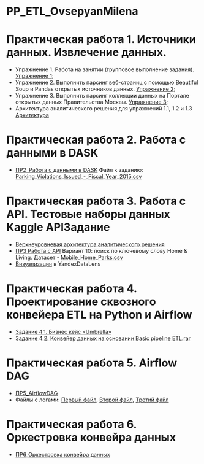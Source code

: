 # PP_ETL_OvsepyanMilena
# **Практическая работа 1. Источники данных. Извлечение данных.**

- Упражнение 1. Работа на занятии (групповое выполнение задания). [Упражнение 1](ПР1_Задание1_ОвсепянМилена.ipynb);  
- Упражнение 2. Выполнить парсинг веб-страниц с помощью Beautiful Soup и Pandas открытых источников данных. [Упражнение 2](ПР1_Задание2_ОвсепянМилена.ipynb);
- Упражнение 3. Выполнить парсинг коллекции данных на Портале открытых данных Правительства Москвы. [Упражнение 3](ПР1_Задание3_ОвсепянМилена.ipynb);
- Архитектура аналитического решения для упражнений 1.1, 1.2 и 1.3 [Архитектура](https://viewer.diagrams.net/?tags=%7B%7D&highlight=0000ff&edit=_blank&layers=1&nav=1&title=%D0%9E%D0%B2%D1%81%D0%B5%D0%BF%D1%8F%D0%BD_%D0%B0%D1%80%D1%85%D0%B8%D1%82%D0%B5%D0%BA%D1%82%D1%83%D1%80%D0%B0.drawio#R7Vxbc6M2G%2F41nmkv7AGJky%2Ft2N62k7Tpt%2B109yojg4xJMPKC7Nj76z8JhA1IPmwCWXZDMpNYL0ggPe%2F5ldyDN6vdhxitl3fEw2EPaN6uByc9AHTDstk%2FTtlnFDsn%2BHHgiZuOhI%2FBVyyImqBuAg8npRspISEN1mWiS6IIu7REQ3FMnsu3LUhYfuoa%2BVgifHRRKFP%2FCzy6FFTdGh4v%2FIYDfyke7QAxvzlyn%2FyYbCLxvIhEOLuyQvkwYo7JEnnkuUCC0x68iQmh2afV7gaHfFnzFcv6zU5cPbxyjCN6TYcPd5a9h79tl%2FRfezVaffoXBYu%2BbYiJbFG4EYtxh%2BInTIPIZ%2BTbIKHi9ek%2BX610vpgPq%2FfgGM0TEm4oHsWuADalHlpsouMlXYXiQkJj8oRvSEjidDToWXPLtPiVfIE01vBQskwfoUl90jWG4wWJaP5A%2FgwUBn7EGiFesPUYb3FMA4bwSJApWfOR1sjlM2N9tGPzH35t0jf4qEEYFl5usVgA12V0ebUFAPw5eFcgidX%2FgMkK03jPbhFXraHghFxIbNF%2BPrIc0ARtWeA2CAURCTb3D2Mf8WYfBORq%2BNFHL3z6%2B3cY%2FmXOND2%2Bo%2Feu2bcPszjCf48itvgNgz53TMPU2gq64%2BK6QLc1e2CWYHdMGXbdMmXYdbsG2NVSD4YS7DebhLLhYyH0Cf9P%2FMBtmBEs18HzRUsZwUPYWdTECDp4qfSD5tjAlNigB6yQL6AXbEuwW1823FCNS5988T%2FtwVYzUnY52si%2Bm63tiL9ZFNAAhcohJ4giPhTZxC4zp1qI9pwxs%2BewqWaPKj%2BekdN3zqkVrj0l4ldoJr3CbobMboKTbtPWJO1eYPomuAdeyT1Gc8zjSIuMPeZViSaJ6ZL4JELh9EgdH5UHX6PjPbckFUK%2BWo%2BY0r1Ya7ShpLyWeBfQT7w706pZ63PhymQnRk4b%2B0LjHscBmziOBe0kJnwOZxGJcYhosC17jqrlFV3vScAecUASWnrFIOhMgZUGyfhe9Ct6dN8%2BFEWxj6k0VIr4YU6vYQJN0iCj%2B9%2BZFKIVV7jRPOH%2F2NNxGERbnNBBvJHYJlil7vkYJevMuV8EO84jRdzXfArppMxxz5wURNBlCHJYJZMghp0EK%2BbJzsJgzv6ir5sY83Xw8Jaw4ALM2Os%2B3GRhRUCiZJBs%2FZpE1imL7FCXRdbSBhpoRmhP%2BHuatPpvIbQRe%2FlPuTTyxuejCPPmUW7TVi64J1EQluEMY8I8jEwF4NydJqhb8F%2BnV6Hskt8waUIBt653KGJMHTfslL2bkMxooVMGQTudsuk%2Ft50rpuKZ7%2B%2BKQSixTCGJ0wXytcAOpUBeYdCVgTxoLpCHhkJZVABnyKwzPyhzswpwqpc5p96iOQ7vSRJwz4hdnRNKyYrdEPIL44MGKStn9pM7X6PcodNU3l3uny0p5WneEV8KMHO9SBsELokWAWPTeOCyJzJ9kkaEM07nTltIIr%2BfcVz%2FGc%2F7Od3k%2Fu9svWceStTXgTNY5wLwOuwdp%2BzKOQpXzpCBz2n1424oIne2ysP079jsMXTZO%2FK%2FZkqZFOgwv8oo0%2FQvKN9zoGQjMFS0QrM4rJN%2BBoWOo5xSeZAmBhnO%2BN%2BRpj%2Fkt7CLs%2BxGmXUr8mxMRvrMPKVSSlbCj5EXMMTPqJ2i8TgEEQrzwfuoWLzmCN8paxdL4YpY1puaFcPpPJE2eyJSQaFBT4TMH7n25svOdH%2FWbZ2Ncp6JsvCqzHZF4yTFHumP0u3PxK4EQdY9r9nppWD1WvemCKNC3odT%2FqvSFfWiaVuVfIGmyhcojMy3g8maAs9vUQem7GVKElVy%2FES1Fs3TqxX%2Br8Br6o4xg2dUe%2BrCrHY%2BL0APfHcNBj4hfogfWEQc7pm%2FkvAsEYqpGD%2BsOC9xtmInnZtV4HlptuOCJ3q4ryLeCsZJfxS%2Brsws5zMTV%2FBQgUcMhQea016ZuyxbKLvcnSwWCX5tllGdtdKHEqP9nFmrPLS8nLWCtaerr%2FUVto8bG2mf%2F97%2FaT7%2BMfx6Dyf%2Fm%2FflMKSrJ8pKrs56IjArqX%2FjWuNfRzSqZIKumviDOI4S7yhcjcZSWErWsSTWSctIWhb3ayuSvJ%2FCEQTGwBiWAAKOrfAFG6sdKSGSg8GuLNFQWcJsn26XNwy1Qrd3qYATHPPdNXqeHO9qEs3VJEy7nDIAeSHoUkUCVoO3%2BmCXq9cS2l1B4tWZPwBLwBuqZHFDBQk17ECG%2FYevR%2BgS576nekQlHanILTdWjlCzmCXB0eIkUL5PMd%2BZWOh1cp%2FiSdSKiaNz6Zdi2uicD9%2BSpJEuhxRcrfYtzXaGfaABo6%2FpfRYNuclWNiLMlXCXYuXSIA%2FH0y3OYj39rPE%2F6TvkQllJTWv8tyenlA9CetE%2Bqc0a2dAwiPDN4VCTptQAldw3WSwCFw82CY4TvjIP7HVxXZFnxYscykJvDhUyD5viEDnsGCRfwoBiiR%2BUi1mC%2FYUonSv7VLFBzwnkL%2FiwQonILZR5CUxtyKzUSXvQAIhQAWJNdaTrQFTsEc6DMm7K2JUFcsuB4IpEhFs%2B%2FIIgko%2FZT1J9zqNH3Vzv0m6aOrqM%2FfkvaT6MTU4rfvhVGXAOGDZfNrzOcSnazOZ2ItxsD7eysGqZavoqq041kwt2o6wKyz6GqYhaDYW%2BaSzLAb61xKnEsbDkEhx125Aqpiz4SGOPwWNCogeggI9BO5lNppNpHXGIbg3KmUqo2BplWwNFotJqKgQFV%2ByJu7jaF2NS2U5f4Upo2ng6AypR5OnlgRuSjffADPuWWfgHpv%2BeWEBao323wLCyh1GVWDZ1BVhNWXggZ%2F6788cNnT%2BuHEjRgeIkanMHkNXwy8fPu%2FPHdaYIrWF127IOFaF8cweQ1bArikndfoFmzx%2FrL5b%2BOs66qNmgpVWlbsfAZe5RHH542wITlMPK97tnQK9UgnR11P%2B2OwagnEBvccb2JAoXs6%2F5ib2L6VfYrvyr4qRht6WjqZOmLTS%2FimODrTC%2F3aaOUzzz%2FY2unFvpdnXUfdIUSCEbUFjz5o6aqpFX7e6tAN5t7Hg19nb5pKluWAo%2F7i13dkA5Qffj7%2ByAl0zFT72zw65%2BaZDCFXnbvR1QTgN2nkiLPBE5ddygJ3LFUdMz0VV30vQimrZZTRaovs%2FgbY6aqpFU5QUrEtWdNH3RSdOzeYl3dNBUvY3u5%2Ft2tLOp08sJKyF3LUlYGVdsLm%2F99oyQsUe2PaOWeKFa3FP5cgpVnp8XqR8jOUMwxozpg8WG9%2F1INmsJs%2Fe5G8NwqrsxHEWwV9NuDNY8ftV8pi%2BPX%2BUPp%2F8H)




# **Практическая работа 2. Работа с данными в DASK**
- [ПР2_Работа с данными в DASK](ПР2_ОвсепянМилена.ipynb) Файл к заданию: [Parking_Violations_Issued_-_Fiscal_Year_2015.csv](https://disk.yandex.ru/d/fbPE3VNKYocd7g)

# **Практическая работа 3. Работа с API. Тестовые наборы данных Kaggle APIЗадание**
- [Верхнеуровневая архитектура аналитического решения](https://viewer.diagrams.net/?tags=%7B%7D&highlight=0000ff&edit=_blank&layers=1&nav=1&title=%D0%9F%D0%A03_%D0%9E%D0%B2%D1%81%D0%B5%D0%BF%D1%8F%D0%BD%D0%9C%D0%B8%D0%BB%D0%B5%D0%BD%D0%B0.drawio#R7Vppd5s6E%2F41%2BRgf9uUjm2PH%2B5bE%2FdKDQQZijBwMtvGvf0csNhjSm%2FYmt33PaVoWjaSRNM9oFpk7VtueHkJz5w6wjfw7hrJPd6x%2BxzA0xfLwIJQko%2FAcnRGc0LPzRlfCzDujomdOjT0b7SsNI4z9yNtViRYOAmRFFZoZhvhYbbbGfnXUnemgGmFmmX6d%2BuzZkZtTaUG%2BVnSQ57j50BIjZhUr09o4IY6DfLwAByir2ZoFm3yNe9e08bFEYo07VgsxjrK37UlDPhFrIbGsX%2Fud2suUQxREH%2Bmwihe9cQexgf9CdfST%2Bdo1lHuazdgcTD%2FOZZHPNkoK4aTLQ4QLfceq5mqP%2FThCSmjlOKbUSwnWpbrR1s8r9lGIN0jDPg5TbqxgSWi1JjWFPCgo2ObeTYegan1SkbLqGgdRMSAZw%2FQ9J4CCj9awfPWAwsgDQJWcHOEd4bQzLS9wSB%2FqWpyTOv2eI1w93y9NzjaRtLaAXhduLm8yDjqVSLmwHxDeoihMoEleK8g58PmeYAtlP141jKFymltSLpbNiWau1c6F9xVeeMkRbkb7YSCICds5uNFC3Crbl4Xpre9FRqqhi2zYCXkRh5GLHRyYvnGlqlf8iQyvbfo4lSNB%2BRVFUZKjY8YRruoAOnnRC%2Bne4vPSslSjn3LOaSEpFcYo9GDhKMxp74JC1vBDSELkm5F3qO72JvHmXcfYgyEuUILWtvgKmGABqkz2OA4tlPcr78KfZxWZoYOiGqsU8cuaPqQEh9dYNKnlJBnyr4%2Fyeczq0xWo%2Fd8d%2FzU7nmZ%2F545vBJtvAFvwifhs71ABXXiLiSdSK29O%2Fkx7gCyDxi5XJ3hvZZJVyLwCL%2FJMv5HlLN0t0Mg3E9je%2BQCwwmyM6rhATidbUG%2BU9QZQwaSo9bpJD1mRojStrIf0jZZxdS3LFaiflnSequo66VwaYZ3%2BfY0yMeIHlYn7Kl0S3tUlIoZGzSAV9%2FtUukQlaH53atQHZdyF6p7pOMDgCnvG9x3cvW0a1KnmfpeFhGvvRAxKGZ8dMaKpHHj1jtdL8FqADHEsNSuTs9W9rQMz8L0V3M1zHCIiPRsdMISkTBsm%2FF3LglEPB%2FvW%2FgAmR%2FXNFfLVy264sWefoRSy3JLlil5wXF0vBKpFMV%2BjGc1R5O8JKwKY%2B0sRL5DC8hpkkOI1skhLRWjxLg6ZD%2F%2FBDsiXmTnoD0TVnxeX%2FKuNK%2F31%2BF%2Fk8Tm6Gsv9AR5f%2FkM9foRDYlj%2FuvyPa9Pvd%2FmFOpe0aWCGGxSRDfe5NuSDlgJEbiKOZpn%2FylysTVu2%2BU8CmGVukj%2BWpWsQ0wJfh5iR5K%2FCmK5hXIMW0NllQVEWc5WAa5ZyQe2TiGiM9x4Jk6B2haMIb98Plco7Kh1MKaI7qinUK4I1N4rISaFCJMG0LTugWp6Fg7UHChm2LBgRDIoZmfAgdBLB%2BThw7jOtuz%2Bi1X1B52kiz10C4UhwTzNSa1eo%2Br%2BDXmSrwIt14CWujntB%2B3zYmTrsIGQ5vav8HYArUemdTyl6ic4WtUAx0jtTbXOhZBwAFKpULLOV0nem1FEpKDcDUTkTuU3uCsV%2Bz54FY7jTxYwuLLNOUARpUxC0t3ImSnmZdKnDZTlAUfM2%2BeT1d0ai8sZ5M67UTC%2FuGbd01dc8h0rTnh%2F7NoriKdTo2yiK1tUf%2BjapKd%2F5bd5NvrV9lwy3sgUabJ%2F4Ze5N%2BH%2FKW4pj1OLgtNTr3WPUX891uHqu86Pk4r9PdRozL%2B63APoL59tfDwz3RwFD%2F6EnkWq89wK03%2F9NTH7ip6z%2FNDF5TKZr754RHfE0mQy0ySmcdO6bYtZPOotcmmANTtBCh4Cxj0hQ%2BLEDyT3kRZab7%2B%2FqySOJQ7Ts4qGpRigthm8gNtHEOpGuN4MH3TTCLbGJJtaJdL0ZKRWzrhKbaCJfn%2FFtb7qhN33TOz22xXHkwz7VLr%2F%2FU3WNh39tokK3GZyhizTVmEle9kgl4fzH3KU55alFWjd7s5yppuVccxoTmyLh2p4c8sVFyzzuuVaIMufQtch8VChmb9VWkesFmxU%2BfbeRaROhXXS1tuEbzMK7NkDk6YoN4GiuZgNEqSF4k77KBNQ%2FXRjD1oVx%2Fil7%2FdXkND%2BlfAf%2Bxty0kr4W2WqaibJKVoRckySYmvekjqZHqvfgYAX%2BhrOFaywceBt04WbomjKApzqBDlq8JU1QWx08GS9Zzgv%2FpblKT6Ap%2BcUicfRA7Tpjpd0fnofLudIOJtTQGShtC1rMVwwaszK0wwvVXz%2FRQxHeT0d9q3RBYG05WvcT23p9oAmdW56zAQ4r7Thgk43VF%2BjRGqvdY9LbwhT1JfCk4ApP0njePdnztL0ag%2Ftss9ycJD3tfuKFJO1WOgfIaGDWqrze7DrMwJQeocDBgjRj4xuTpykXjFj7%2FNQ1J9OZslgONaP7gL3l9tE7BGNoK8puO9z2nzpG%2F5uwC7YPnMSe3sxxGLu8v2KZb5vN7Fs3vQ4rnjmL9rcFqIQazrm4w7wI4UnYsrS5bosD0GlVEu35SojGmv5sLIxBd7icTib8YEZHMRW8RYNZ6PYCRkD0gX7efjOPScBLDqdP%2Btyki2eJofWMvat4br%2F7wfKorQjWYcCbXLBcMXLyikfc8%2FYJKNLzeLJZtSVQC3X6NrZ0f%2Fy048DlqKf%2BDKT3TE0MVXvrSsm8vwNfNpSIiJ%2B3j5RmGKoyya7unNGI%2FInDsjzB5NyjlIjhQWM1NF1qitOtXEdfM6LHZdc%2B2zsCGPTc2JteZ47bEzKP18eBZlhary1qiq0Jqqg5U00YJr4rnx%2Bix8WjEA%2B1fbAftV13cxgrHU0G96mu9z72gN94xwcv86kRd9IpqV5%2FNzh2b2bRIzZAEqdE32LKdxx7srmsh7OXk9FQEBfzN1fuxceN7k%2FViaFzU8kZtXnMTm1XStCu%2FzCi0FkYDMcjGOd5Ih%2FZoee7B%2FVnwLkp9x6J9P0%2BNRsiRV9MufmDbD08v3TQkaaUzXjMmVN1JGPXiEfti%2FYcHdpWeoZ%2BsDk64iMmFoHD2%2BzR2MIVzJL14gXM4Kz9Rhnn1YZsZmW2eBpNe7y27HaJ1ar6DP5zbPjtIRTXEMdJYt2G07TQKsztT9hxKF4%2Fb8s%2BX7l%2BPsga%2FwM%3D)
- [ПР3 Работа с API](ПР3_ОвсепянМилена.ipynb) Вариант 10: поиск по ключевому слову Home & Living. Датасет - [Mobile_Home_Parks.csv](https://www.kaggle.com/datasets/thedevastator/mobile-home-park-locations/data)
- [Визуализация](https://datalens.yandex.ru/gla58t5p4yss4-peredvizhnye-doma-parki) в YandexDataLens

# **Практическая работа 4. Проектирование сквозного конвейера ETL на Python и Airflow**
- [Задание 4.1. Бизнес кейс «Umbrella»](Овсепян_ПР4.1.pdf)
- [Задание 4.2. Конвейер данных на основании Basic pipeline ETL.rar](ОвсепянМилена_ПР4_2.ipynb)


# **Практическая работа 5. Airflow DAG**
- [ПР5_AirflowDAG](ОвсепянМВ_ПР5.pdf)
- Файлы с логами: [Первый файл](logs.log), [Второй файл](1logs.log), [Третий файл](2logs.log)

# **Практическая работа 6. Оркестровка конвейра данных**
- [ПР6_Оркестровка конвейра данных](ОвсепянМВ_ПР6.pdf)

